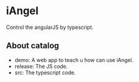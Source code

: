 # iAngel
Control the angularJS by typescript.
## About catalog
- demo: A web app to teach u how can use iAngel.
- release: The JS code.
- src: The typescript code.